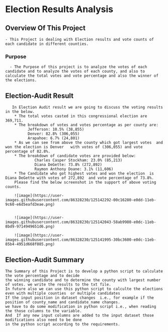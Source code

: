 # Election Results Analysis

## Overview Of This Project
    - This Project is dealing with Election results and vote counts of each candidate in different counties.

### Purpose 
      - The Purpose of this project is to analyze the votes of each candidate and to analyze the votes of each county, and also to calculate the total votes and vote percentage and also the winner of the elections.

## Election-Audit Result
       In Election Audit result we are going to discuss the voting results in the below.
        * The total votes casted in this congressional election are  369,711.
        * The breakdown of votes and votes percentage as per county are:
              Jefferson: 10.5% (38,855)
              Denver: 82.8% (306,055)
              Arapahoe: 6.7% (24,801)
        * As we can see from above the county which got largest votes  and won the election is Denver   with votes of (306,055) and vote percentage of 82.8%.
        * The breakdown of candidate votes are provided below:
                 Charles Casper Stockham: 23.0% (85,213)
                 Diana DeGette: 73.8% (272,892) 
                 Raymon Anthony Doane: 3.1% (11,606) 
        * The Candidate who got highest votes and won the election  is Diana DeGette with votes of 272,892  and vote percentage of 73.8%.
        Please find the below screenshot in the support of above voting counts.
        
        ![image](https://user-images.githubusercontent.com/86328230/125142292-00c16280-e0dd-11eb-9c60-e6d5eafd3eae.png)

        
        ![image](https://user-images.githubusercontent.com/86328230/125142043-58ab9980-e0dc-11eb-8bd9-9714949651d6.png) 
        
        ![image](https://user-images.githubusercontent.com/86328230/125141995-30bc3600-e0dc-11eb-85b4-4951d668f085.png)
        
        



## Election-Audit Summary
    The Summary of this Project is to develop a python script to calculate the vote percentage and to decide 
    the winning candidate and to determine the county with largest number of votes. we write the results to the txt file.
    In future also we can use this python script to calculte the elections even with multiple counties  or multiple candidates
    If the input position in dataset changes  i.e., for example if the position of county_name and candidate_name changes. 
    we have to do some modification in python script i.e., when reading the those columns to the variable. 
    And  If any new input columns are added to the input dataset those modifications also need to be done 
    in the python script according to the requirements. 
